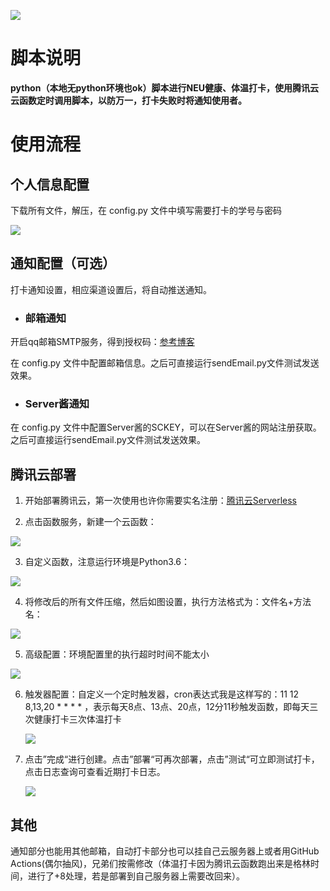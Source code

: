 ![](http://bmalimarkdown.oss-cn-beijing.aliyuncs.com/img/QQ图片20220502013357.jpg)

# 脚本说明

**python（本地无python环境也ok）脚本进行NEU健康、体温打卡，使用腾讯云云函数定时调用脚本，以防万一，打卡失败时将通知使用者。**




# 使用流程

## 个人信息配置

下载所有文件，解压，在 config.py 文件中填写需要打卡的学号与密码

![](http://bmalimarkdown.oss-cn-beijing.aliyuncs.com/img/image-20220502010356041.png)
## 通知配置（可选）

打卡通知设置，相应渠道设置后，将自动推送通知。

- ### 邮箱通知

开启qq邮箱SMTP服务，得到授权码：[参考博客](https://www.cnblogs.com/Alear/p/11594932.html)

在 config.py 文件中配置邮箱信息。之后可直接运行sendEmail.py文件测试发送效果。

- ### Server酱通知

在 config.py 文件中配置Server酱的SCKEY，可以在Server酱的网站注册获取。之后可直接运行sendEmail.py文件测试发送效果。

## 腾讯云部署
1. 开始部署腾讯云，第一次使用也许你需要实名注册：[腾讯云Serverless](https://console.cloud.tencent.com/scf/index)

2. 点击函数服务，新建一个云函数：

![](http://bmalimarkdown.oss-cn-beijing.aliyuncs.com/img/1.png)



3. 自定义函数，注意运行环境是Python3.6：

![](http://bmalimarkdown.oss-cn-beijing.aliyuncs.com/img/2.png)



4. 将修改后的所有文件压缩，然后如图设置，执行方法格式为：文件名+方法名：

![](http://bmalimarkdown.oss-cn-beijing.aliyuncs.com/img/3.png)



5. 高级配置：环境配置里的执行超时时间不能太小

![](http://bmalimarkdown.oss-cn-beijing.aliyuncs.com/img/4.png)



6. 触发器配置：自定义一个定时触发器，cron表达式我是这样写的：11 12 8,13,20 * * * * ，表示每天8点、13点、20点，12分11秒触发函数，即每天三次健康打卡三次体温打卡

   ![](http://bmalimarkdown.oss-cn-beijing.aliyuncs.com/img/5.png)

   

7. 点击”完成“进行创建。点击”部署“可再次部署，点击”测试“可立即测试打卡，点击日志查询可查看近期打卡日志。

   ![](http://bmalimarkdown.oss-cn-beijing.aliyuncs.com/img/image-20220502013928983.png)

## 其他

通知部分也能用其他邮箱，自动打卡部分也可以挂自己云服务器上或者用GitHub Actions(偶尔抽风)，兄弟们按需修改（体温打卡因为腾讯云函数跑出来是格林时间，进行了+8处理，若是部署到自己服务器上需要改回来）。
